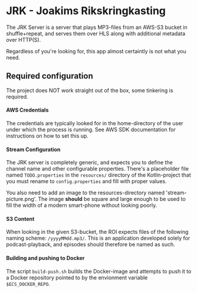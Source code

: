 # JRK - Joakims Rikskringkasting

The JRK Server is a server that plays MP3-files from an AWS-S3 bucket in
shuffle+repeat, and serves them over HLS along with additional metadata over
HTTP(S).

Regardless of you're looking for, this app almost certaintly is not what you
need.

## Required configuration
The project does NOT work straight out of the box, some tinkering is required.

#### AWS Credentials
The credentials are typically looked for in the home-directory of the user
under which the process is running. See AWS SDK documentation for instructions
on how to set this up.

#### Stream Configuration
The JRK server is completely generic, and expects you to define the channel
name and other configurable properties. There's a placeholder file named
`TODO.properties` in the `resources/` directory of the Kotlin-project that you
must rename to `config.properties` and fill with proper values.

You also need to add an image to the resources-directory named
'stream-picture.png'.  The image **should** be square and large enough to be
used to fill the width of a modern smart-phone without looking poorly.


#### S3 Content
When looking in the given S3-bucket, the ROI expects files of the following
naming scheme: `/yyyyMMdd.mp3/`. This is an application developed solely for
podcast-playback, and episodes should therefore be named as such.


#### Building and pushing to Docker
The script `build-push.sh` builds the Docker-image and attempts to push it to a
Docker repository pointed to by the envionment variable `$ECS_DOCKER_REPO`.


